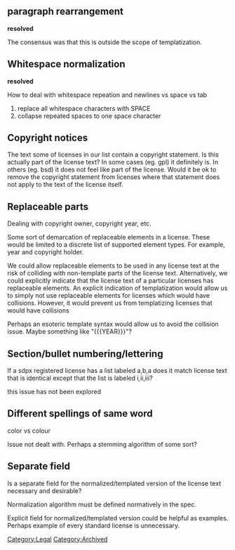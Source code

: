## paragraph rearrangement

**resolved**

The consensus was that this is outside the scope of templatization.

## Whitespace normalization

**resolved**

How to deal with whitespace repeation and newlines vs space vs tab

1.  replace all whitespace characters with SPACE
2.  collapse repeated spaces to one space character

## Copyright notices

The text some of licenses in our list contain a copyright statement. Is
this actually part of the license text? In some cases (eg. gpl) it
definitely is. In others (eg. bsd) it does not feel like part of the
license. Would it be ok to remove the copyright statement from licenses
where that statement does not apply to the text of the license itself.

## Replaceable parts

Dealing with copyright owner, copyright year, etc.

Some sort of demarcation of replaceable elements in a license. These
would be limited to a discrete list of supported element types. For
example, year and copyright holder.

We could allow replaceable elements to be used in any license text at
the risk of colliding with non-template parts of the license text.
Alternatively, we could explicitly indicate that the license text of a
particular licenses has replaceable elements. An explicit indication of
templatization would allow us to simply not use replaceable elements for
licenses which would have collisions. However, it would prevent us from
templatizing licenses that would have collisions

Perhaps an esoteric template syntax would allow us to avoid the
collision issue. Maybe something like "{{{YEAR}}}"?

## Section/bullet numbering/lettering

If a sdpx registered license has a list labeled a,b,a does it match
license text that is identical except that the list is labeled i,ii,iii?

this issue has not been explored

## Different spellings of same word

color vs colour

Issue not dealt with. Perhaps a stemming algorithm of some sort?

## Separate field

Is a separate field for the normalized/templated version of the license
text necessary and desirable?

Normalization algorithm must be defined normatively in the spec.

Explicit field for normalized/templated version could be helpful as
examples. Perhaps example of every standard license is unnecessary.

[Category:Legal](Category:Legal "wikilink")
[Category:Archived](Category:Archived "wikilink")
